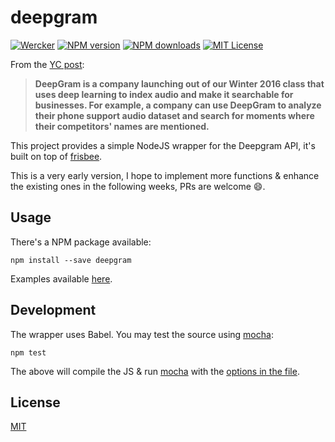 # deepgram

[![Wercker][wercker-image]][wercker-url]
[![NPM version][npm-image]][npm-url]
[![NPM downloads][npm-downloads]][npm-url]
[![MIT License][license-image]][license-url]

From the [YC post](http://blog.ycombinator.com/deepgram-yc-w16-is-building-a-google-for-audio):

> **DeepGram is a company launching out of our Winter 2016 class that uses deep learning to index audio and make it searchable for businesses. For example, a company can use DeepGram to analyze their phone support audio dataset and search for moments where their competitors' names are mentioned.**

This project provides a simple NodeJS wrapper for the Deepgram API, it's built on top of [frisbee](https://github.com/niftylettuce/frisbee).

This is a very early version, I hope to implement more functions & enhance the existing ones in the following weeks, PRs are welcome :smile:.

## Usage

There's a NPM package available:

```npm install --save deepgram```

Examples available [here](https://github.com/matiasinsaurralde/node-deepgram/tree/master/examples).

## Development

The wrapper uses Babel. You may test the source using [mocha](https://mochajs.org/):

```npm test```

The above will compile the JS & run [mocha](https://mochajs.org/) with the [options in the file](https://github.com/matiasinsaurralde/node-deepgram/blob/master/test/mocha.opts).

## License

[MIT][license-url]

[wercker-image]: https://app.wercker.com/status/2179a5f7fbbfa2be251285bbda4ec173/s/master
[wercker-url]: https://app.wercker.com/project/bykey/2179a5f7fbbfa2be251285bbda4ec173
[npm-image]: http://img.shields.io/npm/v/deepgram.svg?style=flat
[npm-url]: https://npmjs.org/package/deepgram
[npm-downloads]: http://img.shields.io/npm/dm/deepgram.svg?style=flat
[license-url]: LICENSE
[license-image]: http://img.shields.io/badge/license-MIT-blue.svg?style=flat
